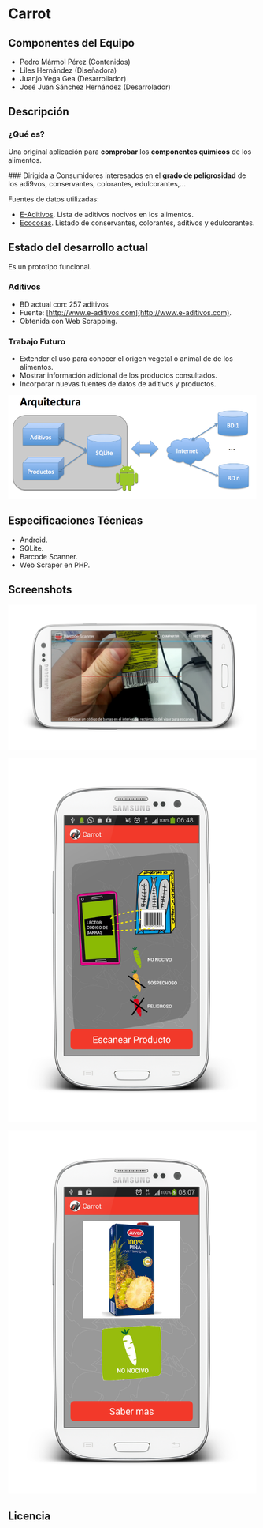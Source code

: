 Carrot
======

Componentes del Equipo
---------------------

* Pedro Mármol Pérez (Contenidos)
* Liles Hernández (Diseñadora)
* Juanjo Vega Gea (Desarrollador)
* José Juan Sánchez Hernández (Desarrolador)

Descripción
-------------
### ¿Qué es?
Una original aplicación para **comprobar** los **componentes químicos** de los alimentos.

### Dirigida a
Consumidores interesados en el **grado de peligrosidad** de los adi9vos, conservantes, colorantes, edulcorantes,...

Fuentes de datos utilizadas:
* [E-Aditivos](http://www.e-aditivos.com). Lista de aditivos nocivos en los alimentos.
* [Ecocosas](http://ecocosas.com/salud-natural/conservantes-colorantes-aditivos-edulcorantes/). Listado de conservantes, colorantes, aditivos y edulcorantes.

Estado del desarrollo actual
----------------------------

Es un prototipo funcional.

### Aditivos
* BD actual con: 257 aditivos
* Fuente: [http://www.e-aditivos.com](http://www.e-aditivos.com).
* Obtenida con Web Scrapping.

### Trabajo Futuro
* Extender el uso para conocer el origen vegetal o animal de de los alimentos.
* Mostrar información adicional de los productos consultados.
* Incorporar nuevas fuentes de datos de aditivos y productos.

<p align="center">
  <img src="imgs/arquitectura.png" />
</p>

Especificaciones Técnicas
--------------------------
* Android.
* SQLite.
* Barcode Scanner.
* Web Scraper en PHP.

Screenshots
-----------

<p align="center">
  <img src="imgs/screenshot_0.png" />
</p>

<p align="center">
  <img src="imgs/screenshot_1.png" />
</p>

<p align="center">
  <img src="imgs/screenshot_2.png" />
</p>


Licencia
---------
